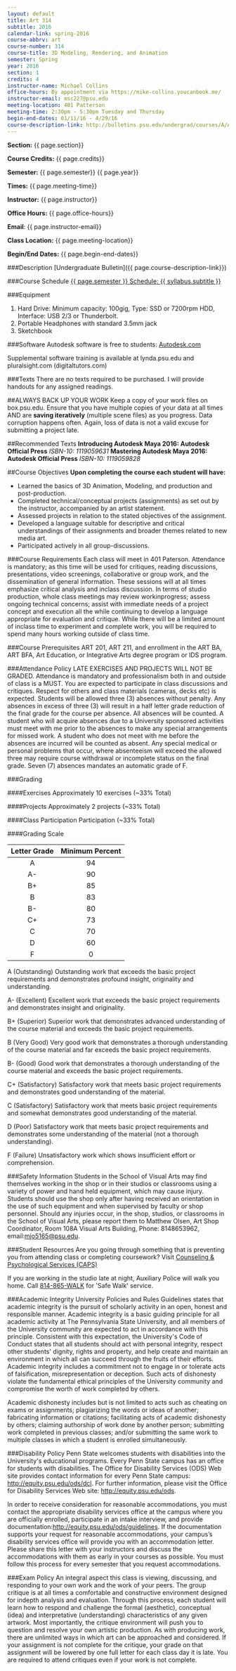 ```yaml
---
layout: default
title: Art 314
subtitle: 2016
calendar-link: spring-2016
course-abbrv: art
course-number: 314
course-title: 3D Modeling, Rendering, and Animation
semester: Spring
year: 2016
section: 1
credits: 4
instructor-name: Michael Collins
office-hours: By appointment via https://mike-collins.youcanbook.me/
instructor-email: msc227@psu.edu
meeting-location: 401 Patterson
meeting-time: 2:30pm - 5:30pm Tuesday and Thursday
begin-end-dates: 01/11/16 - 4/29/16
course-description-link: http://bulletins.psu.edu/undergrad/courses/A/ART/314/200708SP
---
```


**Section:** {{ page.section}}

**Course Credits:** {{ page.credits}}

**Semester:** {{ page.semester}} {{ page.year}}

**Times:** {{ page.meeting-time}}

**Instructor:** {{ page.instructor}}

**Office Hours:** {{ page.office-hours}}

**E­mail**: {{ page.instructor-email}}

**Class Location:** {{ page.meeting-location}}

**Begin/End Dates:** {{ page.begin-end-dates}}

###Description
[Undergraduate Bulletin]({{ page.course-description-link}})

###Course Schedule
<a href="{{ page.calendar-link | prepend: site.baseurl }}/{{ page.course-abbrv }}{{ page.course-number }}-{{ page.semester }}{{ page.year }}-{{ page.section }}.html"><span class="syllabus-title">{{ page.semester }} Schedule</span>: <span class="syllabus-subtitle">{{ syllabus.subtitle }}</span></a>

###Equipment
1. Hard Drive: Minimum capacity: 100gig, Type: SSD or 7200rpm HDD, Interface: USB 2/3 or Thunderbolt.
2. Portable Headphones with standard 3.5mm jack
3. Sketchbook

###Software
Autodesk software is free to students: [Autodesk.com](http://www.autodesk.com/education/home)

Supplemental software training is available at lynda.psu.edu and pluralsight.com (digitaltutors.com)

###Texts
There are no texts required to be purchased. I will provide handouts for any assigned readings. 

##ALWAYS BACK UP YOUR WORK
Keep a copy of your work files on box.psu.edu. Ensure that you have multiple copies of your data at all times AND are __saving iteratively__ (multiple scene files) as you progress. Data corruption happens often. Again, loss of data is not a valid excuse for submitting a project late.

##Recommended Texts
**Introducing Autodesk Maya 2016: Autodesk Official Press** _ISBN-10: 1119059631_
**Mastering Autodesk Maya 2016: Autodesk Official Press** _ISBN-10: 1119059828_


##Course Objectives
**Upon completing the course each student will have:**

* Learned the basics of 3D Animation, Modeling, and production and post-production.
* Completed technical/conceptual projects (assignments) as set out by the instructor, accompanied by an artist statement.
* Assessed projects in relation to the stated objectives of the assignment.
* Developed a language suitable for descriptive and critical understandings of their assignments and broader themes related to new media art.
* Participated actively in all group-discussions.

###Course Requirements
Each class will meet in 401 Paterson. Attendance is mandatory; as this time will be used for critiques, reading discussions, presentations, video screenings, collaborative or group work, and the dissemination of general information. These sessions will at all times emphasize critical analysis and in­class discussion. In terms of studio production, whole class meetings may review work­in­progress; assess ongoing technical concerns; assist with immediate needs of a project concept and execution all the while continuing to develop a language appropriate for evaluation and critique. While there will be a limited amount of in­class time to experiment and complete work, you will be required to spend many hours working outside of class­ time.

###Course Prerequisites
ART 201, ART 211, and enrollment in the ART BA, ART BFA, Art Education, or Integrative Arts degree program or IDS program.

###Attendance Policy
LATE EXERCISES AND PROJECTS WILL NOT BE GRADED. Attendance is mandatory and professionalism both in and outside of class is a MUST. You are expected to participate in class discussions and critiques. Respect for others and class materials (cameras, decks etc) is expected. Students will be allowed three (3) absences without penalty. Any absences in excess of three (3) will result in a half letter grade reduction of the final grade for the course per absence. All absences will be counted. A student who will acquire absences due to a University sponsored activities must meet with me prior to the absences to make any special arrangements for missed work. A student who does not meet with me before the absences are incurred will be counted as absent. Any special medical or personal problems that occur, where absenteeism will exceed the allowed three may require course withdrawal or incomplete status on the final grade. Seven (7) absences mandates an automatic grade of F.

###Grading

####Exercises
Approximately 10 exercises (~33% Total) 

####Projects
Approximately 2 projects (~33% Total)

####Class Participation
Participation (~33% Total)

####Grading Scale

| Letter Grade    | Minimum Percent |
| :-------------: |:---------------:|
| A               |        94       |
| A-              |        90       |
| B+              |        85       |
| B               |        83       |
| B-              |        80       |
| C+              |        73       |
| C               |        70       |
| D               |        60       |
| F               |        0        |

A (Outstanding)
Outstanding work that exceeds the basic project requirements and demonstrates profound
insight, originality and understanding.

A-­ (Excellent)
Excellent work that exceeds the basic project requirements and demonstrates insight and
originality.

B+ (Superior)
Superior work that demonstrates advanced understanding of the course material and exceeds
the basic project requirements.

B (Very Good)
Very good work that demonstrates a thorough understanding of the course material and far exceeds
the basic project requirements.

B-­ (Good)
Good work that demonstrates a thorough understanding of the course material and exceeds the
basic project requirements.

C+ (Satisfactory)
Satisfactory work that meets basic project requirements and demonstrates good understanding
of the material.

C (Satisfactory)
Satisfactory work that meets basic project requirements and somewhat demonstrates good understanding
of the material.

D (Poor)
Satisfactory work that meets basic project requirements and demonstrates some understanding
of the material (not a thorough understanding).

F (Failure)
Unsatisfactory work which shows insufficient effort or comprehension.

###Safety Information
Students in the School of Visual Arts may find themselves working in the shop or in their studios or classrooms using a variety of power and hand held equipment, which may cause injury. Students should use the shop only after having received an orientation in the use of such equipment and when supervised by faculty or shop personnel. Should any injuries occur, in the shop, studios, or classrooms in the School of Visual Arts, please report them to Matthew Olsen, Art Shop Coordinator, Room 108­A Visual Arts Building, Phone: 814­865­3962, email:mjo5165@psu.edu.

###Student Resources
Are you going through something that is preventing you from attending class or completing coursework? Visit [Counseling & Psychological Services (CAPS)](http://studentaffairs.psu.edu/counseling/)

If you are working in the studio late at night, Auxiliary Police will walk you home. Call [814-865-WALK](http://www.transportation.psu.edu/transportation/alt-transportation/walking.cfm) for 'Safe Walk' service.

###Academic Integrity
University Policies and Rules Guidelines states that academic integrity is the pursuit of scholarly activity in an open, honest and responsible manner. Academic integrity is a basic guiding principle for all academic activity at The Pennsylvania State University, and all members of the University community are expected to act in accordance with this principle. Consistent with this expectation, the University's Code of Conduct states that all students should act with personal integrity, respect other students' dignity, rights and property, and help create and maintain an environment in which all can succeed through the fruits of their efforts. Academic integrity includes a commitment not to engage in or tolerate acts of falsification, misrepresentation or deception. Such acts of dishonesty violate the fundamental ethical principles of the University community and compromise the worth of work completed by others.

Academic dishonesty includes but is not limited to acts such as cheating on exams or assignments; plagiarizing the words or ideas of another; fabricating information or citations; facilitating acts of academic dishonesty by others; claiming authorship of work done by another person; submitting work completed in previous classes; and/or submitting the same work to multiple classes in which a student is enrolled simultaneously.

###Disability Policy
Penn State welcomes students with disabilities into the University's educational programs. Every Penn State campus has an office for students with disabilities. The Office for Disability Services (ODS) Web site provides contact information for every Penn State campus: http://equity.psu.edu/ods/dcl. For further information, please visit the Office for Disability Services Web site: http://equity.psu.edu/ods.

In order to receive consideration for reasonable accommodations, you must contact the appropriate disability services office at the campus where you are officially enrolled, participate in an intake interview, and provide documentation:http://equity.psu.edu/ods/guidelines. If the documentation supports your request for reasonable accommodations, your campus’s disability services office will provide you with an accommodation letter. Please share this letter with your instructors and discuss the accommodations with them as early in your courses as possible. You must follow this process for every semester that you request accommodations.

###Exam Policy
An integral aspect this class is viewing, discussing, and responding to your own work and the work of your peers. The group critique is at all times a comfortable and constructive environment designed for in­depth analysis and evaluation. Through this process, each student will learn how to respond and challenge the formal (aesthetic), conceptual (idea) and interpretative (understanding) characteristics of any given artwork. Most importantly, the critique environment will push you to question and resolve your own artistic production. As with producing work, there are unlimited ways in which art can be approached and considered. If your assignment is not complete for the critique, your grade on that assignment will be lowered by one full letter for each class day it is late. You are required to attend critiques even if your work is not complete.

